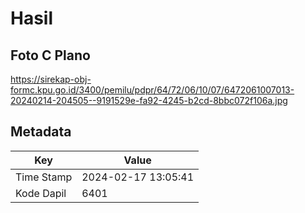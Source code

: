 # Hasil

## Foto C Plano

https://sirekap-obj-formc.kpu.go.id/3400/pemilu/pdpr/64/72/06/10/07/6472061007013-20240214-204505--9191529e-fa92-4245-b2cd-8bbc072f106a.jpg


## Metadata

| Key        | Value               |
| ---------- | ------------------- |
| Time Stamp | 2024-02-17 13:05:41 |
| Kode Dapil | 6401                |



